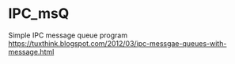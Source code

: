 # IPC_msQ
Simple IPC message queue program
https://tuxthink.blogspot.com/2012/03/ipc-messgae-queues-with-message.html
